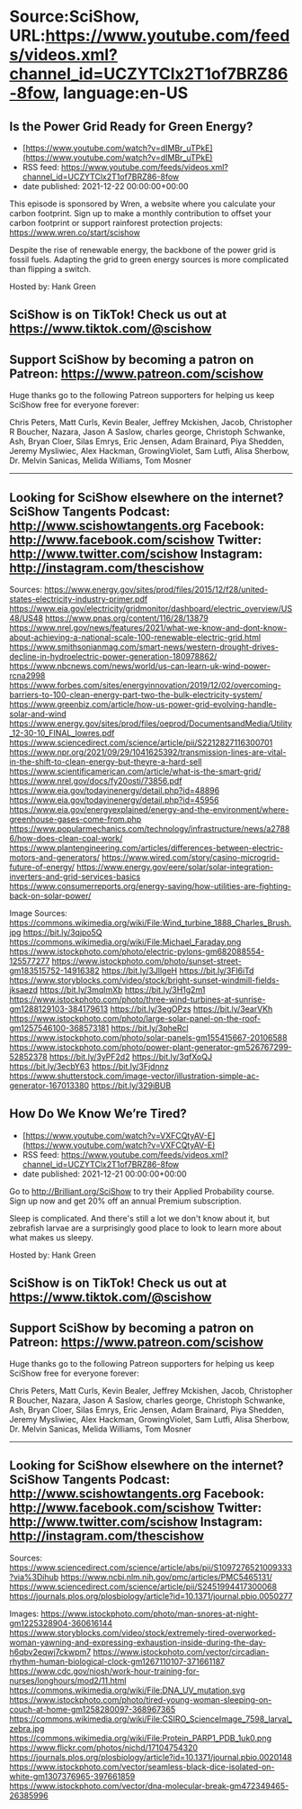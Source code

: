 # Source:SciShow, URL:https://www.youtube.com/feeds/videos.xml?channel_id=UCZYTClx2T1of7BRZ86-8fow, language:en-US

## Is the Power Grid Ready for Green Energy?
 - [https://www.youtube.com/watch?v=dIMBr_uTPkE](https://www.youtube.com/watch?v=dIMBr_uTPkE)
 - RSS feed: https://www.youtube.com/feeds/videos.xml?channel_id=UCZYTClx2T1of7BRZ86-8fow
 - date published: 2021-12-22 00:00:00+00:00

This episode is sponsored by Wren, a website where you calculate your carbon footprint. Sign up to make a monthly contribution to offset your carbon footprint or support rainforest protection projects: https://www.wren.co/start/scishow

Despite the rise of renewable energy, the backbone of the power grid is fossil fuels. Adapting the grid to green energy sources is more complicated than flipping a switch.

Hosted by: Hank Green

SciShow is on TikTok!  Check us out at https://www.tiktok.com/@scishow 
----------
Support SciShow by becoming a patron on Patreon: https://www.patreon.com/scishow
----------
Huge thanks go to the following Patreon supporters for helping us keep SciShow free for everyone forever:

Chris Peters, Matt Curls, Kevin Bealer, Jeffrey Mckishen, Jacob, Christopher R Boucher, Nazara, Jason A Saslow, charles george, Christoph Schwanke, Ash, Bryan Cloer, Silas Emrys, Eric Jensen, Adam Brainard, Piya Shedden, Jeremy Mysliwiec, Alex Hackman, GrowingViolet, Sam Lutfi, Alisa Sherbow, Dr. Melvin Sanicas, Melida Williams, Tom Mosner

----------
Looking for SciShow elsewhere on the internet?
SciShow Tangents Podcast: http://www.scishowtangents.org
Facebook: http://www.facebook.com/scishow
Twitter: http://www.twitter.com/scishow
Instagram: http://instagram.com/thescishow
----------
Sources:
https://www.energy.gov/sites/prod/files/2015/12/f28/united-states-electricity-industry-primer.pdf
https://www.eia.gov/electricity/gridmonitor/dashboard/electric_overview/US48/US48
https://www.pnas.org/content/116/28/13879
https://www.nrel.gov/news/features/2021/what-we-know-and-dont-know-about-achieving-a-national-scale-100-renewable-electric-grid.html
https://www.smithsonianmag.com/smart-news/western-drought-drives-decline-in-hydroelectric-power-generation-180978862/
https://www.nbcnews.com/news/world/us-can-learn-uk-wind-power-rcna2998
https://www.forbes.com/sites/energyinnovation/2019/12/02/overcoming-barriers-to-100-clean-energy-part-two-the-bulk-electricity-system/
https://www.greenbiz.com/article/how-us-power-grid-evolving-handle-solar-and-wind
https://www.energy.gov/sites/prod/files/oeprod/DocumentsandMedia/Utility_12-30-10_FINAL_lowres.pdf
https://www.sciencedirect.com/science/article/pii/S2212827116300701
https://www.npr.org/2021/09/29/1041625392/transmission-lines-are-vital-in-the-shift-to-clean-energy-but-theyre-a-hard-sell
https://www.scientificamerican.com/article/what-is-the-smart-grid/
https://www.nrel.gov/docs/fy20osti/73856.pdf
https://www.eia.gov/todayinenergy/detail.php?id=48896
https://www.eia.gov/todayinenergy/detail.php?id=45956
https://www.eia.gov/energyexplained/energy-and-the-environment/where-greenhouse-gases-come-from.php
https://www.popularmechanics.com/technology/infrastructure/news/a27886/how-does-clean-coal-work/
https://www.plantengineering.com/articles/differences-between-electric-motors-and-generators/
https://www.wired.com/story/casino-microgrid-future-of-energy/
https://www.energy.gov/eere/solar/solar-integration-inverters-and-grid-services-basics
https://www.consumerreports.org/energy-saving/how-utilities-are-fighting-back-on-solar-power/

Image Sources:
https://commons.wikimedia.org/wiki/File:Wind_turbine_1888_Charles_Brush.jpg
https://bit.ly/3qjpo5Q
https://commons.wikimedia.org/wiki/File:Michael_Faraday.png
https://www.istockphoto.com/photo/electric-pylons-gm682088554-125577277
https://www.istockphoto.com/photo/sunset-street-gm183515752-14916382
https://bit.ly/3JllgeH
https://bit.ly/3Fl6iTd
https://www.storyblocks.com/video/stock/bright-sunset-windmill-fields-jksaezd
https://bit.ly/3mqImXb
https://bit.ly/3H1g2m1
https://www.istockphoto.com/photo/three-wind-turbines-at-sunrise-gm1288129103-384179613
https://bit.ly/3egOPzs
https://bit.ly/3earVKh
https://www.istockphoto.com/photo/large-solar-panel-on-the-roof-gm1257546100-368573181
https://bit.ly/3pheRcl
https://www.istockphoto.com/photo/solar-panels-gm155415667-20106588
https://www.istockphoto.com/photo/power-plant-generator-gm526767299-52852378
https://bit.ly/3yPF2d2
https://bit.ly/3qfXoQJ
https://bit.ly/3ecbY63
https://bit.ly/3Fjdnnz
https://www.shutterstock.com/image-vector/illustration-simple-ac-generator-167013380
https://bit.ly/329iBUB

## How Do We Know We’re Tired?
 - [https://www.youtube.com/watch?v=VXFCQtyAV-E](https://www.youtube.com/watch?v=VXFCQtyAV-E)
 - RSS feed: https://www.youtube.com/feeds/videos.xml?channel_id=UCZYTClx2T1of7BRZ86-8fow
 - date published: 2021-12-21 00:00:00+00:00

Go to http://Brilliant.org/SciShow to try their Applied Probability course. Sign up now and get 20% off an annual Premium subscription.

Sleep is complicated. And there's still a lot we don't know about it, but zebrafish larvae are a surprisingly good place to look to learn more about what makes us sleepy.

Hosted by: Hank Green

SciShow is on TikTok!  Check us out at https://www.tiktok.com/@scishow 
----------
Support SciShow by becoming a patron on Patreon: https://www.patreon.com/scishow
----------
Huge thanks go to the following Patreon supporters for helping us keep SciShow free for everyone forever:

Chris Peters, Matt Curls, Kevin Bealer, Jeffrey Mckishen, Jacob, Christopher R Boucher, Nazara, Jason A Saslow, charles george, Christoph Schwanke, Ash, Bryan Cloer, Silas Emrys, Eric Jensen, Adam Brainard, Piya Shedden, Jeremy Mysliwiec, Alex Hackman, GrowingViolet, Sam Lutfi, Alisa Sherbow, Dr. Melvin Sanicas, Melida Williams, Tom Mosner

----------
Looking for SciShow elsewhere on the internet?
SciShow Tangents Podcast: http://www.scishowtangents.org
Facebook: http://www.facebook.com/scishow
Twitter: http://www.twitter.com/scishow
Instagram: http://instagram.com/thescishow
----------
Sources:
https://www.sciencedirect.com/science/article/abs/pii/S1097276521009333?via%3Dihub
https://www.ncbi.nlm.nih.gov/pmc/articles/PMC5465131/
https://www.sciencedirect.com/science/article/pii/S2451994417300068
https://journals.plos.org/plosbiology/article?id=10.1371/journal.pbio.0050277

Images:
https://www.istockphoto.com/photo/man-snores-at-night-gm1225328904-360616144
https://www.storyblocks.com/video/stock/extremely-tired-overworked-woman-yawning-and-expressing-exhaustion-inside-during-the-day-h6qbv2eqwj7ckwpm7
https://www.istockphoto.com/vector/circadian-rhythm-human-biological-clock-gm1267110107-371661187
https://www.cdc.gov/niosh/work-hour-training-for-nurses/longhours/mod2/11.html
https://commons.wikimedia.org/wiki/File:DNA_UV_mutation.svg
https://www.istockphoto.com/photo/tired-young-woman-sleeping-on-couch-at-home-gm1258280097-368967365
https://commons.wikimedia.org/wiki/File:CSIRO_ScienceImage_7598_larval_zebra.jpg
https://commons.wikimedia.org/wiki/File:Protein_PARP1_PDB_1uk0.png
https://www.flickr.com/photos/nichd/17104754320
https://journals.plos.org/plosbiology/article?id=10.1371/journal.pbio.0020148
https://www.istockphoto.com/vector/seamless-black-dice-isolated-on-white-gm1307376965-397661859
https://www.istockphoto.com/vector/dna-molecular-break-gm472349465-26385996

